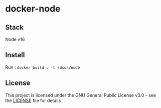 # docker-node

## Stack

Node v16

## Install

Run : `docker build . -t sdsos/node`

## License

This project is licensed under the GNU General Public License v3.0 - see the [LICENSE](LICENSE) file for details
